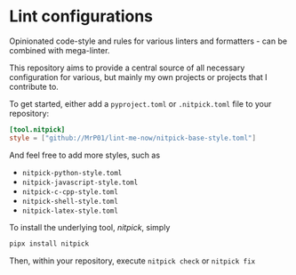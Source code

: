 # Lint configurations

Opinionated code-style and rules for various linters and formatters - can be combined with mega-linter.

This repository aims to provide a central source of all necessary configuration for various,
but mainly my own projects or projects that I contribute to.

To get started, either add a `pyproject.toml` or `.nitpick.toml` file to your repository:

```toml
[tool.nitpick]
style = ["github://MrP01/lint-me-now/nitpick-base-style.toml"]
```

And feel free to add more styles, such as

- `nitpick-python-style.toml`
- `nitpick-javascript-style.toml`
- `nitpick-c-cpp-style.toml`
- `nitpick-shell-style.toml`
- `nitpick-latex-style.toml`

To install the underlying tool, _nitpick_, simply

```bash
pipx install nitpick
```

Then, within your repository, execute
`nitpick check`
or `nitpick fix`
